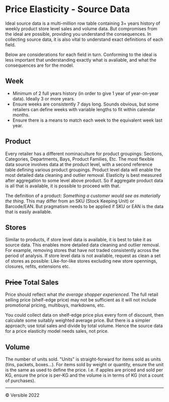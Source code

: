 # Price Elasticity - Source Data
Ideal source data is a multi-million row table containing 3+ years history of weekly product store level sales and volume data.  But compromises from the ideal are possible, providing you understand the consequences.  In collecting source data, it is also vital to understand exact definitions of each field.  

Below are considerations for each field in turn.  Conforming to the ideal is less important that understanding exactly what is avaliable, and what the consequences are for the model.

## Week
* Minimum of 2 full years history (in order to give 1 year of year-on-year data).  Ideally 3 or more years.
* Ensure weeks are consistently 7 days long.  Sounds obvious, but some retailers can define weeks with variable lengths to fit within calendar months.
* Ensure there is a means to match each week to the equivalent week last year.

## Product
Every retailer has a different nominaculture for product groupings: Sections, Categories, Departments, Bays, Product Families, Etc.  The most flexible data source involves data at the product level, with a second reference table defining various product groupings.  Product level data will enable the most detailed data cleaning and outlier removal.  Elasticity is best measured after aggregation to some level above product.  So if aggregate product data is all that is available, it is possible to proceed with that.

The  definition of a product: *Something a customer would see as materially the thing*.  This may differ from an SKU (Stock Keeping Unit) or Barcode/EAN.  But pragmatism needs to be applied if SKU or EAN is the data that is easily available.

## Stores
Similar to products, if store level data is available, it is best to take it as source data.  This enables more detailed data cleaning and outlier removal.  For example, removing stores that have not traded consistently across the period of analysis.  If store level data is not available, request as clean a set of stores as possible: Like-for-like stores excluding new store opennings, closures, refits, extensions etc.

## ~~Price~~ Total Sales
Price should reflect what *the average shopper experienced*.  The full retail selling price (shelf-edge price) may not be sufficient as it will not include promotional pricing, multibuys, markdowns, etc.

You could collect data on shelf-edge price plus every form of discount, then calculate some suitably weighted average price.  But there is a simpler approach; use total sales and divide by total volume.  Hence the source data for a price elasticity model needs sales, not price.


## Volume
The number of units sold.  "Units" is straight-forward for items sold as units (tins, packets, boxes...).  For items sold by weight or quantity, ensure the unit is the same as used to define the price.  I.e. if apples are priced and sold per KG, ensure the price is per-KG and the volume is in terms of KG (not a count of purchases).

---

© Versible 2022